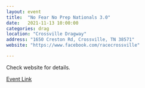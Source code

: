 ```yaml
---
layout: event
title:  "No Fear No Prep Nationals 3.0"
date:   2021-11-13 10:00:00
categories: drag
location: "Crossville Dragway"
address: "1650 Creston Rd, Crossville, TN 38571"
website: "https://www.facebook.com/racecrossville"

---
```


Check website for details.

[Event Link](https://www.facebook.com/events/269965491509347)

